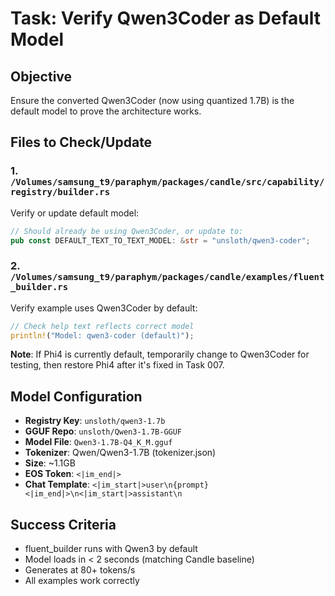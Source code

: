 # Task: Verify Qwen3Coder as Default Model

## Objective
Ensure the converted Qwen3Coder (now using quantized 1.7B) is the default model to prove the architecture works.

## Files to Check/Update

### 1. `/Volumes/samsung_t9/paraphym/packages/candle/src/capability/registry/builder.rs`

Verify or update default model:

```rust
// Should already be using Qwen3Coder, or update to:
pub const DEFAULT_TEXT_TO_TEXT_MODEL: &str = "unsloth/qwen3-coder";
```

### 2. `/Volumes/samsung_t9/paraphym/packages/candle/examples/fluent_builder.rs`

Verify example uses Qwen3Coder by default:

```rust
// Check help text reflects correct model
println!("Model: qwen3-coder (default)");
```

**Note**: If Phi4 is currently default, temporarily change to Qwen3Coder for testing, then restore Phi4 after it's fixed in Task 007.

## Model Configuration

- **Registry Key**: `unsloth/qwen3-1.7b`
- **GGUF Repo**: `unsloth/Qwen3-1.7B-GGUF`
- **Model File**: `Qwen3-1.7B-Q4_K_M.gguf`
- **Tokenizer**: Qwen/Qwen3-1.7B (tokenizer.json)
- **Size**: ~1.1GB
- **EOS Token**: `<|im_end|>`
- **Chat Template**: `<|im_start|>user\n{prompt}<|im_end|>\n<|im_start|>assistant\n`

## Success Criteria
- fluent_builder runs with Qwen3 by default
- Model loads in < 2 seconds (matching Candle baseline)
- Generates at 80+ tokens/s
- All examples work correctly
